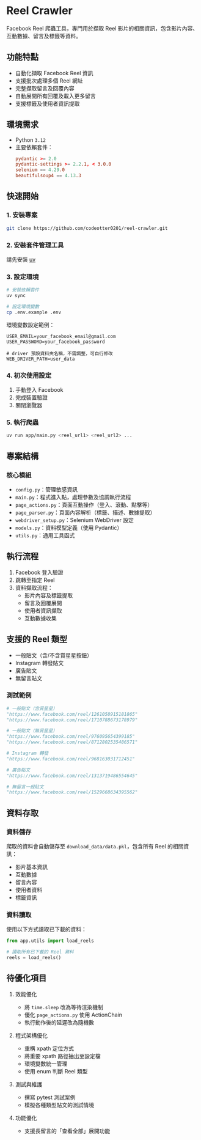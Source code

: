 # Reel Crawler

Facebook Reel 爬蟲工具，專門用於擷取 Reel 影片的相關資訊，包含影片內容、互動數據、留言及標籤等資料。

## 功能特點

- 自動化擷取 Facebook Reel 資訊
- 支援批次處理多個 Reel 網址
- 完整擷取留言及回覆內容
- 自動展開所有回覆及載入更多留言
- 支援標籤及使用者資訊提取

## 環境需求

- Python `3.12`
- 主要依賴套件：
  ```toml
  pydantic >= 2.0
  pydantic-settings >= 2.2.1, < 3.0.0
  selenium == 4.29.0
  beautifulsoup4 == 4.13.3
  ```

## 快速開始

### 1. 安裝專案

```bash
git clone https://github.com/codeotter0201/reel-crawler.git
```

### 2. 安裝套件管理工具

請先安裝 [uv](https://docs.astral.sh/uv/getting-started/installation/)

### 3. 設定環境

```bash
# 安裝依賴套件
uv sync

# 設定環境變數
cp .env.example .env
```

環境變數設定範例：

```env
USER_EMAIL=your_facebook_email@gmail.com
USER_PASSWORD=your_facebook_password

# driver 預設資料夾名稱，不需調整，可自行修改
WEB_DRIVER_PATH=user_data
```

### 4. 初次使用設定

1. 手動登入 Facebook
2. 完成裝置驗證
3. 關閉瀏覽器

### 5. 執行爬蟲

```bash
uv run app/main.py <reel_url1> <reel_url2> ...
```

## 專案結構

### 核心模組

- `config.py`：管理敏感資訊
- `main.py`：程式進入點，處理參數及協調執行流程
- `page_actions.py`：頁面互動操作（登入、滾動、點擊等）
- `page_parser.py`：頁面內容解析（標籤、描述、數據提取）
- `webdriver_setup.py`：Selenium WebDriver 設定
- `models.py`：資料模型定義（使用 Pydantic）
- `utils.py`：通用工具函式

## 執行流程

1. Facebook 登入驗證
2. 跳轉至指定 Reel
3. 資料擷取流程：
   - 影片內容及標籤提取
   - 留言及回覆展開
   - 使用者資訊擷取
   - 互動數據收集

## 支援的 Reel 類型

- 一般貼文（含/不含賞星星按鈕）
- Instagram 轉發貼文
- 廣告貼文
- 無留言貼文

### 測試範例

```python
# 一般貼文（含賞星星）
"https://www.facebook.com/reel/1261058915181865"
"https://www.facebook.com/reel/1710788673178979"

# 一般貼文（無賞星星）
"https://www.facebook.com/reel/976095654399185"
"https://www.facebook.com/reel/8712802535486571"

# Instagram 轉發
"https://www.facebook.com/reel/968163031712451"

# 廣告貼文
"https://www.facebook.com/reel/1313719486554645"

# 無留言一般貼文
"https://www.facebook.com/reel/1529668634395562"
```

## 資料存取

### 資料儲存

爬取的資料會自動儲存至 `download_data/data.pkl`，包含所有 Reel 的相關資訊：

- 影片基本資訊
- 互動數據
- 留言內容
- 使用者資料
- 標籤資訊

### 資料讀取

使用以下方式讀取已下載的資料：

```python
from app.utils import load_reels

# 讀取所有已下載的 Reel 資料
reels = load_reels()
```

## 待優化項目

1. 效能優化

   - 將 `time.sleep` 改為等待渲染機制
   - 優化 `page_actions.py` 使用 ActionChain
   - 執行動作後的延遲改為隨機數

2. 程式架構優化

   - 重構 xpath 定位方式
   - 將重要 xpath 路徑抽出至設定檔
   - 環境變數統一管理
   - 使用 enum 判斷 Reel 類型

3. 測試與維護

   - 撰寫 pytest 測試案例
   - 模擬各種類型貼文的測試情境

4. 功能優化
   - 支援長留言的「查看全部」展開功能
